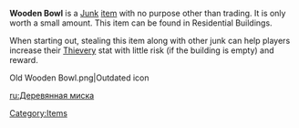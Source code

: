 **Wooden Bowl** is a [Junk](Junk.md "wikilink") [item](Items.md "wikilink")
with no purpose other than trading. It is only worth a small amount.
This item can be found in Residential Buildings.

When starting out, stealing this item along with other junk can help
players increase their [Thievery](Thievery.md "wikilink") stat with little
risk (if the building is empty) and reward.

Old Wooden Bowl.png\|Outdated icon

[ru:Деревянная миска](ru:Деревянная_миска "wikilink")

[Category:Items](Category:Items "wikilink")